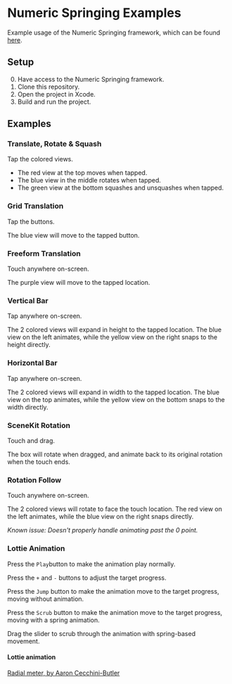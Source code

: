 # Numeric Springing Examples
Example usage of the Numeric Springing framework, which can be found [here](https://github.com/LactoseGK/swift-numeric-springing).

## Setup
0. Have access to the Numeric Springing framework.
1. Clone this repository.
2. Open the project in Xcode.
3. Build and run the project.


## Examples
### Translate, Rotate & Squash
Tap the colored views.

* The red view at the top moves when tapped.
* The blue view in the middle rotates when tapped.
* The green view at the bottom squashes and unsquashes when tapped.

### Grid Translation
Tap the buttons.

The blue view will move to the tapped button.

### Freeform Translation
Touch anywhere on-screen.

The purple view will move to the tapped location.


### Vertical Bar
Tap anywhere on-screen.

The 2 colored views will expand in height to the tapped location. The blue view on the left animates, while the yellow view on the right snaps to the height directly.

### Horizontal Bar
Tap anywhere on-screen.

The 2 colored views will expand in width to the tapped location. The blue view on the top animates, while the yellow view on the bottom snaps to the width directly.


### SceneKit Rotation
Touch and drag.

The box will rotate when dragged, and animate back to its original rotation when the touch ends.

### Rotation Follow
Touch anywhere on-screen.

The 2 colored views will rotate to face the touch location. The red view on the left animates, while the blue view on the right snaps directly.

*Known issue: Doesn't properly handle animating past the 0 point.*

### Lottie Animation
Press the `Play`button to make the animation play normally.

Press the `+` and `-` buttons to adjust the target progress.

Press the `Jump` button to make the animation move to the target progress, moving without animation.

Press the `Scrub` button to make the animation move to the target progress, moving with a spring animation.

Drag the slider to scrub through the animation with spring-based movement.

#### Lottie animation
[Radial meter, by Aaron Cecchini-Butler](https://lottiefiles.com/14941-radial-meter)
